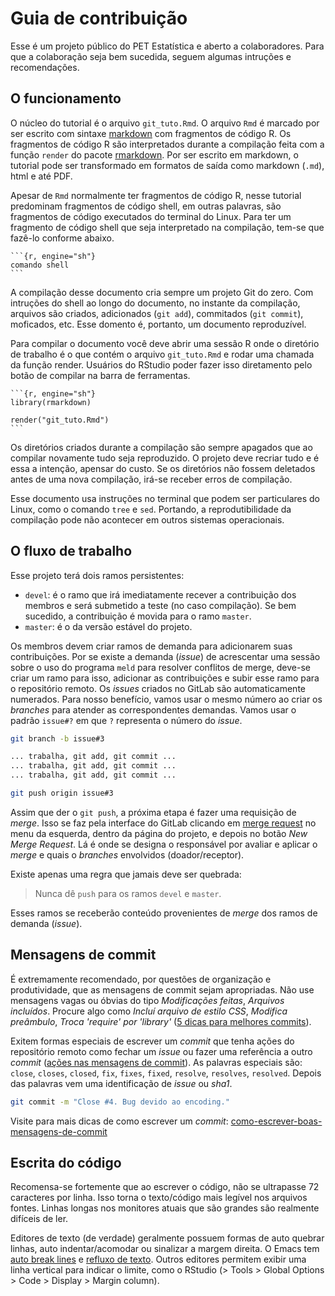Guia de contribuição
====================

Esse é um projeto público do PET Estatística e aberto a
colaboradores. Para que a colaboração seja bem sucedida, seguem algumas
intruções e recomendações.

## O funcionamento

O núcleo do tutorial é o arquivo `git_tuto.Rmd`. O arquivo `Rmd` é
marcado por ser escrito com sintaxe [markdown][] com fragmentos de
código R. Os fragmentos de código R são interpretados durante a
compilação feita com a função `render` do pacote [rmarkdown][]. Por ser
escrito em markdown, o tutorial pode ser transformado em formatos de
saída como markdown (`.md`), html e até PDF.

Apesar de `Rmd` normalmente ter fragmentos de código R, nesse tutorial
predominam fragmentos de código shell, em outras palavras, são
fragmentos de código executados do terminal do Linux. Para ter um
fragmento de código shell que seja interpretado na compilação, tem-se
que fazê-lo conforme abaixo.

    ```{r, engine="sh"}
    comando shell
    ```

A compilação desse documento cria sempre um projeto Git do zero. Com
intruções do shell ao longo do documento, no instante da compilação,
arquivos são criados, adicionados (`git add`), commitados (`git
commit`), moficados, etc. Esse domento é, portanto, um documento
reproduzível.

Para compilar o documento você deve abrir uma sessão R onde o diretório
de trabalho é o que contém o arquivo `git_tuto.Rmd` e rodar uma chamada
da função render. Usuários do RStudio poder fazer isso diretamento pelo
botão de compilar na barra de ferramentas.

    ```{r, engine="sh"}
    library(rmarkdown)

    render("git_tuto.Rmd")
    ```

Os diretórios criados durante a compilação são sempre apagados que ao
compilar novamente tudo seja reproduzido. O projeto deve recriar tudo e
é essa a intenção, apensar do custo. Se os diretórios não fossem
deletados antes de uma nova compilação, irá-se receber erros de
compilação.

Esse documento usa instruções no terminal que podem ser particulares do
Linux, como o comando `tree` e `sed`. Portando, a reprodutibilidade da
compilação pode não acontecer em outros sistemas operacionais.

## O fluxo de trabalho

Esse projeto terá dois ramos persistentes:

  * `devel`: é o ramo que irá imediatamente recever a contribuição dos
    membros e será submetido a teste (no caso compilação). Se bem
    sucedido, a contribuição é movida para o ramo `master`.
  * `master`: é o da versão estável do projeto.

Os membros devem criar ramos de demanda para adicionarem suas
contribuições. Por se existe a demanda (*issue*) de acrescentar uma
sessão sobre o uso do programa `meld` para resolver conflitos de merge,
deve-se criar um ramo para isso, adicionar as contribuições e subir esse
ramo para o repositório remoto. Os *issues* criados no GitLab são
automaticamente numerados. Para nosso benefício, vamos usar o mesmo
número ao criar os *branches* para atender as correspondentes
demandas. Vamos usar o padrão `issue#?` em que `?` representa o número
do *issue*.

```sh
git branch -b issue#3

... trabalha, git add, git commit ...
... trabalha, git add, git commit ...
... trabalha, git add, git commit ...

git push origin issue#3
```

Assim que der o `git push`, a próxima etapa é fazer uma requisição de
*merge*. Isso se faz pela interface do GitLab clicando em
[merge request][] no menu da esquerda, dentro da página do projeto, e
depois no botão *New Merge Request*. Lá é onde se designa o responsável
por avaliar e aplicar o *merge* e quais o *branches* envolvidos
(doador/receptor).

Existe apenas uma regra que jamais deve ser quebrada:

> Nunca dê `push` para os ramos `devel` e `master`.

Esses ramos se receberão conteúdo provenientes de *merge* dos ramos de
demanda (*issue*).

## Mensagens de commit

É extremamente recomendado, por questões de organização e produtividade,
que as mensagens de commit sejam apropriadas. Não use mensagens vagas ou
óbvias do tipo *Modificações feitas*, *Arquivos incluídos*. Procure algo
como *Incluí arquivo de estilo CSS*, *Modifica preâmbulo*, *Troca
'require' por 'library'* ([5 dicas para melhores commits][]).

Exitem formas especiais de escrever um *commit* que tenha ações do
repositório remoto como fechar um *issue* ou fazer uma referência a
outro *commit* ([ações nas mensagens de commit][]). As palavras
especiais são: `close`, `closes`, `closed`, `fix`, `fixes`, `fixed`,
`resolve`, `resolves`, `resolved`. Depois das palavras vem uma
identificação de *issue* ou *sha1*.

```sh
git commit -m "Close #4. Bug devido ao encoding."
```

Visite para mais dicas de como escrever um *commit*:
[como-escrever-boas-mensagens-de-commit][]

## Escrita do código

Recomensa-se fortemente que ao escrever o código, não se ultrapasse 72
caracteres por linha. Isso torna o texto/código mais legível nos
arquivos fontes. Linhas longas nos monitores atuais que são grandes são
realmente difíceis de ler.

Editores de texto (de verdade) geralmente possuem formas de auto quebrar
linhas, auto indentar/acomodar ou sinalizar a margem direita. O Emacs
tem [auto break lines][] e [refluxo de texto][]. Outros editores
permitem exibir uma linha vertical para indicar o limite, como o RStudio
(> Tools > Global Options > Code > Display > Margin column).

[markdown]: http://br-mac.org/2013/09/o-que-e-markdown.html
[rmarkdown]: http://rmarkdown.rstudio.com/
[merge request]: https://gitlab.c3sl.ufpr.br/pet-estatistica/git-tutorial/merge_requests
[ações nas mensagens de commit]: https://help.github.com/articles/closing-issues-via-commit-messages/
[5 dicas para melhores commits]: https://robots.thoughtbot.com/5-useful-tips-for-a-better-commit-message
[auto break lines]: http://emacswiki.org/emacs/LineWrap
[refluxo de texto]: http://www.emacswiki.org/emacs/FillParagraph
[como-escrever-boas-mensagens-de-commit]: http://blog.diovani.com/post/101092814586/como-escrever-boas-mensagens-de-commit

